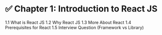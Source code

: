 # ✅ Chapter 1: Introduction to React JS

1.1 What is React JS
1.2 Why React JS
1.3 More About React
1.4 Prerequisites for React
1.5 Interview Question (Framework vs Library)